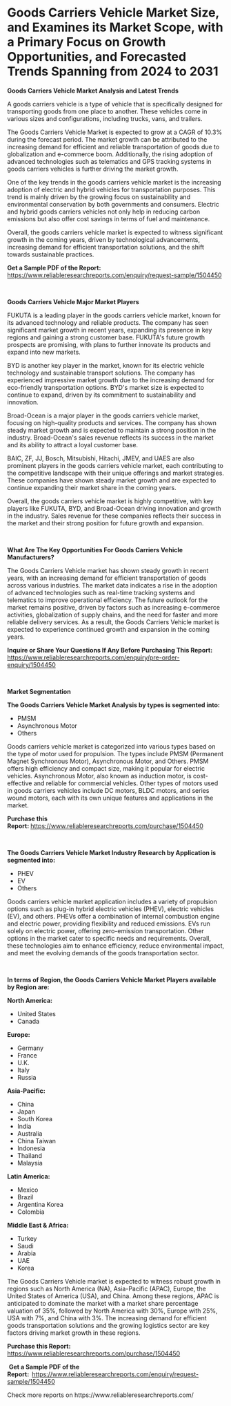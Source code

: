 <p><h1>Goods Carriers Vehicle Market Size, and Examines its Market Scope, with a Primary Focus on Growth Opportunities, and Forecasted Trends Spanning from 2024 to 2031</h1></p><p><strong>Goods Carriers Vehicle Market Analysis and Latest Trends</strong></p>
<p><p>A goods carriers vehicle is a type of vehicle that is specifically designed for transporting goods from one place to another. These vehicles come in various sizes and configurations, including trucks, vans, and trailers.</p><p>The Goods Carriers Vehicle Market is expected to grow at a CAGR of 10.3% during the forecast period. The market growth can be attributed to the increasing demand for efficient and reliable transportation of goods due to globalization and e-commerce boom. Additionally, the rising adoption of advanced technologies such as telematics and GPS tracking systems in goods carriers vehicles is further driving the market growth.</p><p>One of the key trends in the goods carriers vehicle market is the increasing adoption of electric and hybrid vehicles for transportation purposes. This trend is mainly driven by the growing focus on sustainability and environmental conservation by both governments and consumers. Electric and hybrid goods carriers vehicles not only help in reducing carbon emissions but also offer cost savings in terms of fuel and maintenance.</p><p>Overall, the goods carriers vehicle market is expected to witness significant growth in the coming years, driven by technological advancements, increasing demand for efficient transportation solutions, and the shift towards sustainable practices.</p></p>
<p><strong>Get a Sample PDF of the Report:&nbsp;</strong> <a href="https://www.reliableresearchreports.com/enquiry/request-sample/1504450">https://www.reliableresearchreports.com/enquiry/request-sample/1504450</a></p>
<p>&nbsp;</p>
<p><strong>Goods Carriers Vehicle Major Market Players</strong></p>
<p><p>FUKUTA is a leading player in the goods carriers vehicle market, known for its advanced technology and reliable products. The company has seen significant market growth in recent years, expanding its presence in key regions and gaining a strong customer base. FUKUTA's future growth prospects are promising, with plans to further innovate its products and expand into new markets.</p><p>BYD is another key player in the market, known for its electric vehicle technology and sustainable transport solutions. The company has experienced impressive market growth due to the increasing demand for eco-friendly transportation options. BYD's market size is expected to continue to expand, driven by its commitment to sustainability and innovation.</p><p>Broad-Ocean is a major player in the goods carriers vehicle market, focusing on high-quality products and services. The company has shown steady market growth and is expected to maintain a strong position in the industry. Broad-Ocean's sales revenue reflects its success in the market and its ability to attract a loyal customer base.</p><p>BAIC, ZF, JJ, Bosch, Mitsubishi, Hitachi, JMEV, and UAES are also prominent players in the goods carriers vehicle market, each contributing to the competitive landscape with their unique offerings and market strategies. These companies have shown steady market growth and are expected to continue expanding their market share in the coming years.</p><p>Overall, the goods carriers vehicle market is highly competitive, with key players like FUKUTA, BYD, and Broad-Ocean driving innovation and growth in the industry. Sales revenue for these companies reflects their success in the market and their strong position for future growth and expansion.</p></p>
<p>&nbsp;</p>
<p><strong>What Are The Key Opportunities For Goods Carriers Vehicle Manufacturers?</strong></p>
<p><p>The Goods Carriers Vehicle market has shown steady growth in recent years, with an increasing demand for efficient transportation of goods across various industries. The market data indicates a rise in the adoption of advanced technologies such as real-time tracking systems and telematics to improve operational efficiency. The future outlook for the market remains positive, driven by factors such as increasing e-commerce activities, globalization of supply chains, and the need for faster and more reliable delivery services. As a result, the Goods Carriers Vehicle market is expected to experience continued growth and expansion in the coming years.</p></p>
<p><strong>Inquire or Share Your Questions If Any Before Purchasing This Report:</strong> <a href="https://www.reliableresearchreports.com/enquiry/pre-order-enquiry/1504450">https://www.reliableresearchreports.com/enquiry/pre-order-enquiry/1504450</a></p>
<p>&nbsp;</p>
<p><strong>Market Segmentation</strong></p>
<p><strong>The Goods Carriers Vehicle Market Analysis by types is segmented into:</strong></p>
<p><ul><li>PMSM</li><li>Asynchronous Motor</li><li>Others</li></ul></p>
<p><p>Goods carriers vehicle market is categorized into various types based on the type of motor used for propulsion. The types include PMSM (Permanent Magnet Synchronous Motor), Asynchronous Motor, and Others. PMSM offers high efficiency and compact size, making it popular for electric vehicles. Asynchronous Motor, also known as induction motor, is cost-effective and reliable for commercial vehicles. Other types of motors used in goods carriers vehicles include DC motors, BLDC motors, and series wound motors, each with its own unique features and applications in the market.</p></p>
<p><strong>Purchase this Report:&nbsp;</strong><a href="https://www.reliableresearchreports.com/purchase/1504450">https://www.reliableresearchreports.com/purchase/1504450</a></p>
<p>&nbsp;</p>
<p><strong>The Goods Carriers Vehicle Market Industry Research by Application is segmented into:</strong></p>
<p><ul><li>PHEV</li><li>EV</li><li>Others</li></ul></p>
<p><p>Goods carriers vehicle market application includes a variety of propulsion options such as plug-in hybrid electric vehicles (PHEV), electric vehicles (EV), and others. PHEVs offer a combination of internal combustion engine and electric power, providing flexibility and reduced emissions. EVs run solely on electric power, offering zero-emission transportation. Other options in the market cater to specific needs and requirements. Overall, these technologies aim to enhance efficiency, reduce environmental impact, and meet the evolving demands of the goods transportation sector.</p></p>
<p>&nbsp;</p>
<p><strong>In terms of Region, the Goods Carriers Vehicle Market Players available by Region are:</strong></p>
<p>
    <p> <strong> North America: </strong>
        <ul>
            <li>United States</li>
            <li>Canada</li>
        </ul>
        </p> 
    <p> <strong> Europe: </strong>
        <ul>
            <li>Germany</li>
            <li>France</li>
            <li>U.K.</li>
            <li>Italy</li>
            <li>Russia</li>
        </ul>
        </p> 
    <p> <strong> Asia-Pacific: </strong>
        <ul>
            <li>China</li>
            <li>Japan</li>
            <li>South Korea</li>
            <li>India</li>
            <li>Australia</li>
            <li>China Taiwan</li>
            <li>Indonesia</li>
            <li>Thailand</li>
            <li>Malaysia</li>
        </ul>
        </p> 
    <p> <strong> Latin America: </strong>
        <ul>
            <li>Mexico</li>
            <li>Brazil</li>
            <li>Argentina Korea</li>
            <li>Colombia</li>
        </ul>
        </p> 
    <p> <strong> Middle East & Africa: </strong>
        <ul>
            <li>Turkey</li>
            <li>Saudi</li>
            <li>Arabia</li>
            <li>UAE</li>
            <li>Korea</li>
        </ul>
    </p>
    </p>
<p><p>The Goods Carriers Vehicle market is expected to witness robust growth in regions such as North America (NA), Asia-Pacific (APAC), Europe, the United States of America (USA), and China. Among these regions, APAC is anticipated to dominate the market with a market share percentage valuation of 35%, followed by North America with 30%, Europe with 25%, USA with 7%, and China with 3%. The increasing demand for efficient goods transportation solutions and the growing logistics sector are key factors driving market growth in these regions.</p></p>
<p><strong>Purchase this Report: </strong><a href="https://www.reliableresearchreports.com/purchase/1504450">https://www.reliableresearchreports.com/purchase/1504450</a></p>
<p>&nbsp;<strong>Get a Sample PDF of the Report:&nbsp;&nbsp;</strong><a href="https://www.reliableresearchreports.com/enquiry/request-sample/1504450">https://www.reliableresearchreports.com/enquiry/request-sample/1504450</a></p>
<p><strong></strong></p>
<p>Check more reports on https://www.reliableresearchreports.com/</p>